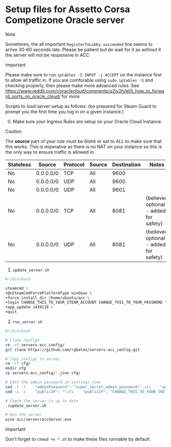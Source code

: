 # Setup files for Assetto Corsa Competizone Oracle server

> [!NOTE]  
> Sometimes, the all important `RegisterToLobby succeeded` line seems to arrive 30-60 seconds late. Please be patient but do wait for it as without it the server will not be responsive in ACC

> [!IMPORTANT]
> Please make sure to run `iptables -I INPUT -j ACCEPT` on the instance first to allow all traffic in.
> If you are comforable using `sudo iptables -S` and checking properly, then please make more advanced rules.
> See https://www.reddit.com/r/oraclecloud/comments/q2iv2h/eli5_how_to_forward_ports_on_oracle_cloud/ for more

Scripts to load server setup as follows:
(be prepared for Steam Guard to prompt you the first time you log in on a given instance.)

0. Make sure your Ingress Rules are setup on your Oracle Cloud Instance. 

> [!CAUTION]
> The **source** part of your rule must be *blank* or set to *ALL* to make sure that this works. 
> This is imperative as there is no NAT on your instance so this is the only way to ensure traffic is allowed in.

| Stateless | Source | Protocol | Source | Destination | Notes |
| --- | --- | --- | --- | --- | --- |
| No | 0.0.0.0/0 | TCP | All | 9600 | |
| No | 0.0.0.0/0 | UDP | All | 9600 | |
| No | 0.0.0.0/0 | UDP | All | 9601 | |
| No | 0.0.0.0/0 | TCP | All | 8081 | (believed optional - added for safety) |
| No | 0.0.0.0/0 | UDP | All | 8081 | (believed optional - added for safety) |

1. `update_server.sh`

```bash
#!/bin/bash

steamcmd \
+@sSteamCmdForcePlatformType windows \
+force_install_dir /home/ubuntu/acc \
+login CHANGE_THIS_TO_YOUR_STEAM_ACCOUNT CHANGE_THIS_TO_YOUR_PASSWORD \
+app_update 1430110 \
+quit
```

2. `run_server.sh`

```bash
#!/bin/bash

# Clone configs
rm -rf servers-acc_config/
git clone https://github.com/rgbalex/servers-acc_config.git

# Copy configs to server
rm -rf cfg/
mkdir cfg
cp servers-acc_config/*.json cfg/

# Edit the admin password in settings.json
sed -i '/    "adminPassword": "super_secret_admin_password!",/c\    "adminPassword": "CHANGE_THIS_TO_YOUR_PASSWORD",' cfg/settings.json
sed -i '/    "publicIP": ""/c\    "publicIP": "CHANGE_THIS_TO_YOUR_INSTANCE_PUBLIC_IPV4_ADDRESS"' cfg/configuration.json

# Check the server is up to date
./update_server.sh

# Run the server
wine acc/server/accServer.exe
```

> [!IMPORTANT]
> Don't forget to `chmod +x *.sh` to make these files runnable by default.